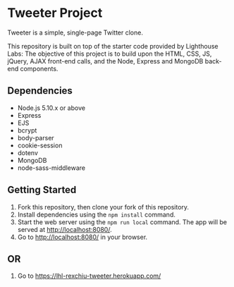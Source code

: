 # Tweeter Project

Tweeter is a simple, single-page Twitter clone.

This repository is built on top of the starter code provided by Lighthouse Labs: The objective of this project is to build upon the HTML, CSS, JS, jQuery, AJAX front-end calls, and the Node, Express and MongoDB back-end components.

## Dependencies

- Node.js 5.10.x or above
- Express
- EJS
- bcrypt
- body-parser
- cookie-session
- dotenv
- MongoDB
- node-sass-middleware

## Getting Started

1.  Fork this repository, then clone your fork of this repository.
2.  Install dependencies using the `npm install` command.
3.  Start the web server using the `npm run local` command. The app will be served at <http://localhost:8080/>.
4.  Go to <http://localhost:8080/> in your browser.

## OR

1.  Go to https://lhl-rexchiu-tweeter.herokuapp.com/
